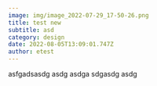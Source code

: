 ```yaml
---
image: img/image_2022-07-29_17-50-26.png
title: test new
subtitle: asd
category: design
date: 2022-08-05T13:09:01.747Z
author: etest
---
```

asfgadsasdg asdg asdga sdgasdg asdg